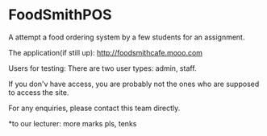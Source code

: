 # FoodSmithPOS

A attempt a food ordering system by a few students for an assignment.

The application(if still up): http://foodsmithcafe.mooo.com


Users for testing:
There are two user types: admin, staff.

If you don'v have access, you are probably not the ones who are supposed to access the site.

For any enquiries, please contact this team directly.

*to our lecturer: more marks pls, tenks
